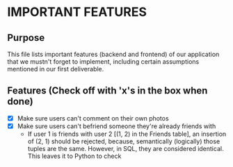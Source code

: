 # IMPORTANT FEATURES

## Purpose
This file lists important features (backend and frontend) of our application
that we mustn't forget to implement, including certain assumptions mentioned in
our first deliverable.

## Features (Check off with 'x's in the box when done)
- [x] Make sure users can't comment on their own photos
- [x] Make sure users can't befriend someone they're already friends with
  - If user 1 is friends with user 2 [(1, 2) in the Friends table], an insertion
    of (2, 1) should be rejected, because, semantically (logically) those tuples
    are the same.  However, in SQL, they are considered identical.  This leaves
    it to Python to check
